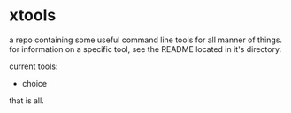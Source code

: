# xtools
a repo containing some useful command line tools for all manner of things. for information on a specific tool, see the README located in it's directory.

current tools:

 - choice

that is all.

